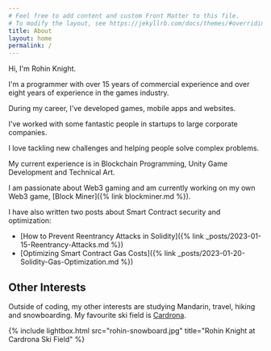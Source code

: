 ```yaml
---
# Feel free to add content and custom Front Matter to this file.
# To modify the layout, see https://jekyllrb.com/docs/themes/#overriding-theme-defaults
title: About
layout: home
permalink: /
---
```


Hi, I'm Rohin Knight.

I'm a programmer with over 15 years of commercial experience and over eight years of experience in the games industry.

During my career, I've developed games, mobile apps and websites.

I've worked with some fantastic people in startups to large corporate companies.

I love tackling new challenges and helping people solve complex problems.

My current experience is in Blockchain Programming, Unity Game Development and Technical Art.

I am passionate about Web3 gaming and am currently working on my own Web3 game, [Block Miner]({% link blockminer.md %}).

I have also written two posts about Smart Contract security and optimization:
* [How to Prevent Reentrancy Attacks in Solidity]({% link _posts/2023-01-15-Reentrancy-Attacks.md %})
* [Optimizing Smart Contract Gas Costs]({% link _posts/2023-01-20-Solidity-Gas-Optimization.md %})

## Other Interests

Outside of coding, my other interests are studying Mandarin, travel, hiking and snowboarding. My favourite ski field is [Cardrona](https://www.cardrona.com/).
<br />

{% include lightbox.html src="rohin-snowboard.jpg" title="Rohin Knight at Cardrona Ski Field" %}